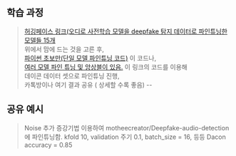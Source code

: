 ## 학습 과정   
> [허깅페이스 링크(오디로 사전학습 모델을 deepfake 탐지 데이터로 파인튜닝한 모델들 15개](https://huggingface.co/models?other=audio-classification&sort=downloads&search=deep)   
> 위에서 맘에 드는 것을 고른 후,    
> [파이썬 초보만(단일 모델 파인튜닝 코드)](https://dacon.io/competitions/official/236105/codeshare/8435) 이 코드나,    
> [여러 모델 파인 튜닝 및 앙상블이 있음.](https://dacon.io/competitions/official/236105/codeshare/8431) 이 링크의 코드를 이용해     
> 데이콘 데이터 셋으로 파인튜닝 진행,     
> 카톡방이나 여기 결과 공유 ( 상세할 수록 좋음)
--   
## 공유 예시   
> Noise 추가 증강기법 이용하여 motheecreator/Deepfake-audio-detection 에 파인튜닝함.
> kfold 10, validation 주기 0.1, batch_size = 16, 등등
> Dacon accuracy = 0.85 


